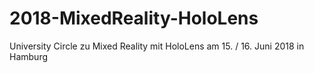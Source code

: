 # 2018-MixedReality-HoloLens
University Circle zu Mixed Reality mit HoloLens am 15. / 16. Juni 2018 in Hamburg
